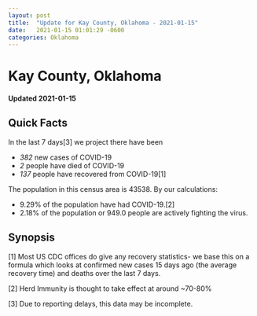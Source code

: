 ```yaml
---
layout: post
title:  "Update for Kay County, Oklahoma - 2021-01-15"
date:   2021-01-15 01:01:29 -0600
categories: Oklahoma
---
```


# Kay County, Oklahoma
#### Updated 2021-01-15

## Quick Facts

In the last 7 days[3] we project there have been
- *382* new cases of COVID-19
- *2* people have died of COVID-19
- *137* people have recovered from COVID-19[1]

The population in this census area is 43538. By our calculations:
- 9.29% of the population have had COVID-19.[2]
- 2.18% of the population or 949.0 people are actively fighting the virus.

## Synopsis




[1] Most US CDC offices do give any recovery statistics- we base this on a formula which looks at confirmed new cases
15 days ago (the average recovery time) and deaths over the last 7 days.

[2] Herd Immunity is thought to take effect at around ~70-80%

[3] Due to reporting delays, this data may be incomplete.
 
    